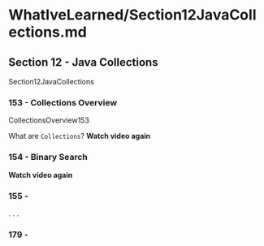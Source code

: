 # WhatIveLearned/Section12JavaCollections.md

<!-- used this to populate the video titles https://docs.google.com/spreadsheets/d/1T5__se_ChZxoXZvkZaOl9QkjPdeYXxXMbDBR9tFP__k/edit#gid=656806513 -->

## Section 12 - Java Collections
Section12JavaCollections

### 153 - Collections Overview
CollectionsOverview153

What are `Collections`?
**Watch video again**

### 154 - Binary Search
**Watch video again**

### 155 - 

.
.
.

### 179 - 